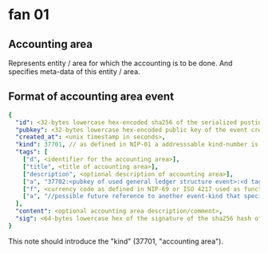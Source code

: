# fan 01 

## Accounting area

Represents entity / area for which the accounting is to be done. And specifies meta-data of this entity / area.

## Format of accounting area event

~~~yaml
{
  "id": <32-bytes lowercase hex-encoded sha256 of the serialized posting data>,
  "pubkey": <32-bytes lowercase hex-encoded public key of the event creator>,
  "created_at": <unix timestamp in seconds>,
  "kind": 37701, // as defined in NIP-01 a addresssable kind-number is used for this event-type
  "tags": [
    ["d", <identifier for the accounting area>],
    ["title", <title of accounting area>],
    ["description", <optional description of accounting area>],
    ["a", "37702:<pubkey of used general ledger structure event>:<d tag value of used general ledger structure event>", <recommended relay URL, optional>], //reference to adressable accounts structure event, see for more fan02.md
    ["f", <currency code as defined in NIP-69 or ISO 4217 used as functional currency of the accounting area; for BTC 'XBT' or 'BTC'>],
    ["a", "//possible future reference to another event-kind that specifies posting-rules (e.g. rules for who is allowed to post to which accounts, ...)"]
  ],
  "content": <optional accounting area description/comment>,
  "sig": <64-bytes lowercase hex of the signature of the sha256 hash of the serialized event data, which is the same as the "id" field>
}
~~~

This note should introduce the "kind" \(37701, "accounting area"\).
